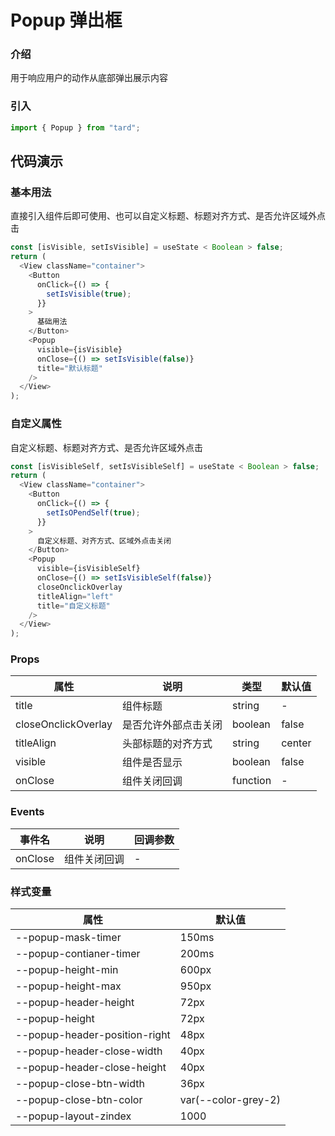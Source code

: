
# Popup 弹出框
### 介绍
用于响应用户的动作从底部弹出展示内容
### 引入

```js
import { Popup } from "tard";
```
## 代码演示
### 基本用法
直接引入组件后即可使用、也可以自定义标题、标题对齐方式、是否允许区域外点击
```js
const [isVisible, setIsVisible] = useState < Boolean > false;
return (
  <View className="container">
    <Button
      onClick={() => {
        setIsVisible(true);
      }}
    >
      基础用法
    </Button>
    <Popup
      visible={isVisible}
      onClose={() => setIsVisible(false)}
      title="默认标题"
    />
  </View>
);
```

### 自定义属性

自定义标题、标题对齐方式、是否允许区域外点击

```js
const [isVisibleSelf, setIsVisibleSelf] = useState < Boolean > false;
return (
  <View className="container">
    <Button
      onClick={() => {
        setIsOPendSelf(true);
      }}
    >
      自定义标题、对齐方式、区域外点击关闭
    </Button>
    <Popup
      visible={isVisibleSelf}
      onClose={() => setIsVisibleSelf(false)}
      closeOnclickOverlay
      titleAlign="left"
      title="自定义标题"
    />
  </View>
);
```

### Props

| 属性                | 说明                 | 类型     | 默认值 |
| ------------------- | -------------------- | -------- | ------ |
| title               | 组件标题             | string   | -      |
| closeOnclickOverlay | 是否允许外部点击关闭 | boolean  | false  |
| titleAlign          | 头部标题的对齐方式   | string   | center |
| visible             | 组件是否显示         | boolean  | false  |
| onClose             | 组件关闭回调         | function | -      |

### Events

| 事件名  | 说明         | 回调参数 |
| ------- | ------------ | -------- |
| onClose | 组件关闭回调 | -        |

### 样式变量

| 属性                         | 默认值        |
| ---------------------------- | ------------- |
| --popup-mask-timer            | 150ms         |
| --popup-contianer-timer       | 200ms         |
| --popup-height-min            | 600px         |
| --popup-height-max            | 950px         |
| --popup-header-height         | 72px          |
| --popup-height                | 72px          |
| --popup-header-position-right | 48px          |
| --popup-header-close-width    | 40px          |
| --popup-header-close-height   | 40px          |
| --popup-close-btn-width       | 36px          |
| --popup-close-btn-color       | var(--color-grey-2) |
| --popup-layout-zindex         | 1000          |

